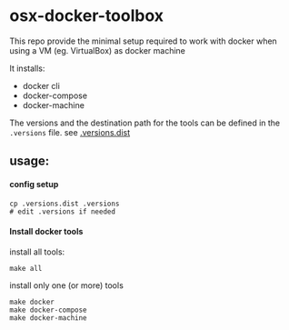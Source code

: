 # osx-docker-toolbox

This repo provide the minimal setup required to work with docker when using a VM (eg. VirtualBox) as docker machine

It installs:
- docker cli
- docker-compose
- docker-machine

The versions and the destination path for the tools can be defined in the `.versions` file. see [.versions.dist](.versions.dist)

## usage:

#### config setup
```
cp .versions.dist .versions
# edit .versions if needed
```

#### Install docker tools 

install all tools:
```
make all
```

install only one (or more) tools
```
make docker
make docker-compose
make docker-machine
```




